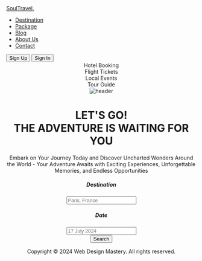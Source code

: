 <!DOCTYPE html>
<html lang="en">
  <head>
    <meta charset="UTF-8" />
    <meta name="viewport" content="width=device-width, initial-scale=1.0" />
    <link
      href="https://cdn.jsdelivr.net/npm/remixicon@4.3.0/fonts/remixicon.css"
      rel="stylesheet"
    />
    <link rel="stylesheet" href="styles.css" />
    <title>Web Design Mastery | SoulTravel</title>
  </head>
  <body>
    <nav>
      <div class="nav__header">
        <div class="nav__logo">
          <a href="#">Soul<span>Travel</span>.</a>
        </div>
        <div class="nav__menu__btn" id="menu-btn">
          <span><i class="ri-menu-line"></i></span>
        </div>
      </div>
      <ul class="nav__links" id="nav-links">
        <li><a href="#">Destination</a></li>
        <li><a href="#">Package</a></li>
        <li><a href="#">Blog</a></li>
        <li><a href="#">About Us</a></li>
        <li><a href="#">Contact</a></li>
      </ul>
      <div class="nav__btns">
        <button class="btn sign__up">Sign Up</button>
        <button class="btn sign__in">Sign In</button>
      </div>
    </nav>
    <header class="header__container">
      <div class="header__image">
        <div class="header__image__card header__image__card-1">
          <span><i class="ri-key-line"></i></span>
          Hotel Booking
        </div>
        <div class="header__image__card header__image__card-2">
          <span><i class="ri-passport-line"></i></span>
          Flight Tickets
        </div>
        <div class="header__image__card header__image__card-3">
          <span><i class="ri-map-2-line"></i></span>
          Local Events
        </div>
        <div class="header__image__card header__image__card-4">
          <span><i class="ri-guide-line"></i></span>
          Tour Guide
        </div>
        <img src="C:/Prodigy/header.png" alt="header" />
      </div>
      <div class="header__content">
        <h1>LET'S GO!<br />THE <span>ADVENTURE</span> IS WAITING FOR YOU</h1>
        <p>
          Embark on Your Journey Today and Discover Uncharted Wonders Around the
          World - Your Adventure Awaits with Exciting Experiences, Unforgettable
          Memories, and Endless Opportunities
        </p>
        <form action="/">
          <div class="input__row">
            <div class="input__group">
              <h5>Destination</h5>
              <div>
                <span><i class="ri-map-pin-line"></i></span>
                <input type="text" placeholder="Paris, France" />
              </div>
            </div>
            <div class="input__group">
              <h5>Date</h5>
              <div>
                <span><i class="ri-calendar-2-line"></i></span>
                <input type="text" placeholder="17 July 2024" />
              </div>
            </div>
          </div>
          <button type="submit">Search</button>
        </form>
        <div class="bar">
          Copyright © 2024 Web Design Mastery. All rights reserved.
        </div>
      </div>
    </header>
    <script src="https://unpkg.com/scrollreveal"></script>
    <script src="main.js"></script>
  </body>
</html>
